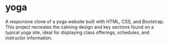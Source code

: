 # yoga
A responsive clone of a yoga website built with HTML, CSS, and Bootstrap. This project recreates the calming design and key sections found on a typical yoga site, ideal for displaying class offerings, schedules, and instructor information.
